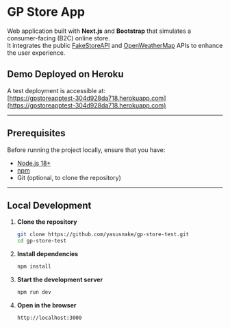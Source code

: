 # GP Store App

Web application built with **Next.js** and **Bootstrap** that simulates a consumer-facing (B2C) online store.  
It integrates the public [FakeStoreAPI](https://fakestoreapi.com/) and [OpenWeatherMap](https://openweathermap.org/) APIs to enhance the user experience.

## Demo Deployed on Heroku
A test deployment is accessible at:  
[https://gpstoreapptest-304d928da718.herokuapp.com](https://gpstoreapptest-304d928da718.herokuapp.com)

---

## Prerequisites

Before running the project locally, ensure that you have:

- [Node.js 18+](https://nodejs.org/)  
- [npm](https://www.npmjs.com/)
- Git (optional, to clone the repository)  

---

## Local Development

1. **Clone the repository**
    ```bash
    git clone https://github.com/yasusnake/gp-store-test.git
    cd gp-store-test
    ```
2. **Install dependencies**
    ```bash
    npm install
    ```

3. **Start the development server**
    ```bash
    npm run dev
    ```

4. **Open in the browser**
    ```bash
    http://localhost:3000
    ```
